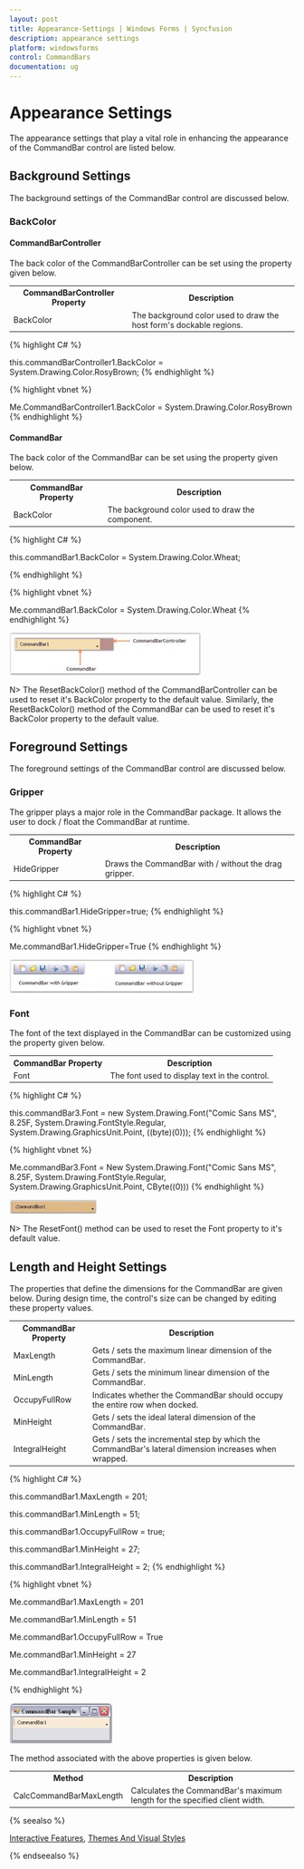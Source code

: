 ```yaml
---
layout: post
title: Appearance-Settings | Windows Forms | Syncfusion
description: appearance settings
platform: windowsforms
control: CommandBars
documentation: ug
---
```


# Appearance Settings

The appearance settings that play a vital role in enhancing the appearance of the CommandBar control are listed below.

## Background Settings

The background settings of the CommandBar control are discussed below.

### BackColor

#### CommandBarController

The back color of the CommandBarController can be set using the property given below.


<table>
<tr>
<th>
CommandBarController Property</th><th>
Description</th></tr>
<tr>
<td>
BackColor</td><td>
The background color used to draw the host form's dockable regions.</td></tr>
</table>

{% highlight C# %}





this.commandBarController1.BackColor = System.Drawing.Color.RosyBrown;
{% endhighlight %}


{% highlight vbnet %}





Me.CommandBarController1.BackColor = System.Drawing.Color.RosyBrown
{% endhighlight %}

#### CommandBar

The back color of the CommandBar can be set using the property given below.


<table>
<tr>
<th>
CommandBar Property</th><th>
Description</th></tr>
<tr>
<td>
BackColor</td><td>
The background color used to draw the component.</td></tr>
</table>

{% highlight C# %}





this.commandBar1.BackColor = System.Drawing.Color.Wheat;

{% endhighlight %}


{% highlight vbnet %}





Me.commandBar1.BackColor = System.Drawing.Color.Wheat
{% endhighlight %}


 ![](Appearance-Settings_images/Appearance-Settings_img1.jpeg) 




N> The ResetBackColor() method of the CommandBarController can be used to reset it's BackColor property to the default value. Similarly, the ResetBackColor() method of the CommandBar can be used to reset it's BackColor property to the default value.

## Foreground Settings

The foreground settings of the CommandBar control are discussed below.

### Gripper

The gripper plays a major role in the CommandBar package. It allows the user to dock / float the CommandBar at runtime.


<table>
<tr>
<th>
CommandBar Property</th><th>
Description</th></tr>
<tr>
<td>
HideGripper</td><td>
Draws the CommandBar with / without the drag gripper.</td></tr>
</table>

{% highlight C# %}





this.commandBar1.HideGripper=true;
{% endhighlight %}

{% highlight vbnet %}





Me.commandBar1.HideGripper=True
{% endhighlight %}


![](Appearance-Settings_images/Appearance-Settings_img3.jpeg) 



### Font

The font of the text displayed in the CommandBar can be customized using the property given below.


<table>
<tr>
<th>
CommandBar Property</th><th>
Description</th></tr>
<tr>
<td>
Font</td><td>
The font used to display text in the control.</td></tr>
</table>

{% highlight C# %}





this.commandBar3.Font = new System.Drawing.Font("Comic Sans MS", 8.25F, System.Drawing.FontStyle.Regular, System.Drawing.GraphicsUnit.Point, ((byte)(0)));
{% endhighlight %}


{% highlight vbnet %}





Me.commandBar3.Font = New System.Drawing.Font("Comic Sans MS", 8.25F, System.Drawing.FontStyle.Regular, System.Drawing.GraphicsUnit.Point, CByte((0)))
{% endhighlight %}


![](Appearance-Settings_images/Appearance-Settings_img4.jpeg)




N> The ResetFont() method can be used to reset the Font property to it's default value.

## Length and Height Settings

The properties that define the dimensions for the CommandBar are given below. During design time, the control's size can be changed by editing these property values.


<table>
<tr>
<th>
CommandBar Property</th><th>
Description</th></tr>
<tr>
<td>
MaxLength</td><td>
Gets / sets the maximum linear dimension of the CommandBar.</td></tr>
<tr>
<td>
MinLength</td><td>
Gets / sets the minimum linear dimension of the CommandBar.</td></tr>
<tr>
<td>
OccupyFullRow</td><td>
Indicates whether the CommandBar should occupy the entire row when docked.</td></tr>
<tr>
<td>
MinHeight</td><td>
Gets / sets the ideal lateral dimension of the CommandBar.</td></tr>
<tr>
<td>
IntegralHeight</td><td>
Gets / sets the incremental step by which the CommandBar's lateral dimension increases when wrapped.</td></tr>
</table>

{% highlight C# %}





this.commandBar1.MaxLength = 201;

this.commandBar1.MinLength = 51;

this.commandBar1.OccupyFullRow = true;

this.commandBar1.MinHeight = 27;

this.commandBar1.IntegralHeight = 2;
{% endhighlight %}


{% highlight vbnet %}






Me.commandBar1.MaxLength = 201

Me.commandBar1.MinLength = 51

Me.commandBar1.OccupyFullRow = True

Me.commandBar1.MinHeight = 27

Me.commandBar1.IntegralHeight = 2

{% endhighlight %}

 ![](Appearance-Settings_images/Appearance-Settings_img6.jpeg) 



The method associated with the above properties is given below.


<table>
<tr>
<th>
Method</th><th>
Description</th></tr>
<tr>
<td>
CalcCommandBarMaxLength</td><td>
Calculates the CommandBar's maximum length for the specified client width.</td></tr>
</table>

{% seealso %}

[Interactive Features](/windowsforms/CommandBar/Interactive-Features), [Themes And Visual Styles](/windowsforms/CommandBar/Themes-And-Visual-Styles)

{% endseealso %}
